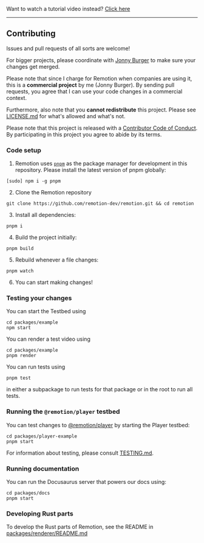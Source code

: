 Want to watch a tutorial video instead? [Click here](https://www.youtube.com/watch?v=tgBfJw2tET8)

---

## Contributing

Issues and pull requests of all sorts are welcome!

For bigger projects, please coordinate with [Jonny Burger](https://jonny.io) to make sure your changes get merged.

Please note that since I charge for Remotion when companies are using it, this is a **commercial project** by me (Jonny Burger). By sending pull requests, you agree that I can use your code changes in a commercial context.

Furthermore, also note that you **cannot redistribute** this project. Please see [LICENSE.md](LICENSE.md) for what's allowed and what's not.

Please note that this project is released with a [Contributor Code of Conduct](CODE-OF-CONDUCT.md). By participating in this project you agree to abide by its terms.

### Code setup

1. Remotion uses [`pnpm`](https://pnpm.io/) as the package manager for development in this repository. Please install the latest version of pnpm globally:

```console
[sudo] npm i -g pnpm
```

2. Clone the Remotion repository

```console
git clone https://github.com/remotion-dev/remotion.git && cd remotion
```

3. Install all dependencies:

```console
pnpm i
```

4. Build the project initially:

```console
pnpm build
```

5. Rebuild whenever a file changes:

```console
pnpm watch
```

6. You can start making changes!

### Testing your changes

You can start the Testbed using

```console
cd packages/example
npm start
```

You can render a test video using

```console
cd packages/example
pnpm render
```

You can run tests using

```console
pnpm test
```

in either a subpackage to run tests for that package or in the root to run all tests.

### Running the `@remotion/player` testbed

You can test changes to [@remotion/player](https://remotion.dev/docs/player) by starting the Player testbed:

```console
cd packages/player-example
pnpm start
```

For information about testing, please consult [TESTING.md](./TESTING.md).

### Running documentation

You can run the Docusaurus server that powers our docs using:

```console
cd packages/docs
pnpm start
```

### Developing Rust parts

To develop the Rust parts of Remotion, see the README in [packages/renderer/README.md](packages/renderer/README.md)
